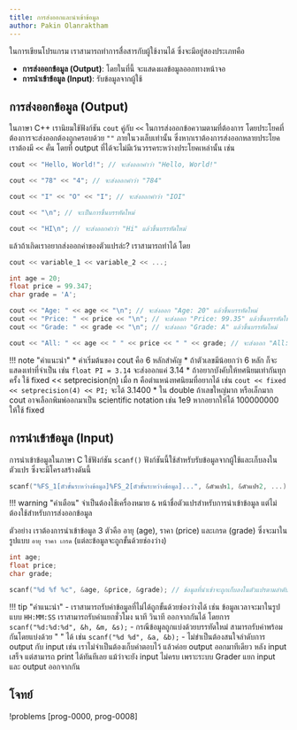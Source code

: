 ```yaml
---
title: การส่งออกและนำเข้าข้อมูล
author: Pakin Olanraktham
---
```


ในการเขียนโปรแกรม เราสามารถทำการสื่อสารกับผู้ใช้งานได้ ซึ่งจะมีอยู่สองประเภทคือ

- **การส่งออกข้อมูล (Output)**: โดยในที่นี้ จะแสดงผลข้อมูลออกทางหน้าจอ
- **การนำเข้าข้อมูล (Input)**: รับข้อมูลจากผู้ใช้

## การส่งออกข้อมูล (Output)

ในภาษา C++ เรานิยมใช้ฟังก์ชัน `cout` คู่กับ `<<` ในการส่งออกข้อความตามที่ต้องการ โดยประโยคที่ต้องการจะส่งออกต้องถูกครอบด้วย `""` ภายในวงเล็บเท่านั้น ซึ่งหากเราต้องการส่งออกหลายประโยค เราต้องมี `<<` คั่น โดยที่ output ที่ได้จะไม่มีเว้นวรรคระหว่างประโยคเหล่านั้น เช่น

```cpp
cout << "Hello, World!"; // จะส่งออกคำว่า "Hello, World!"

cout << "78" << "4"; // จะส่งออกคำว่า "784"

cout << "I" << "O" << "I"; // จะส่งออกคำว่า "IOI"

cout << "\n"; // จะเป็นการขึ้นบรรทัดใหม่

cout << "HI\n"; // จะส่งออกคำว่า "Hi" แล้วขึ้นบรรทัดใหม่
```

แล้วถ้าเกิดเราอยากส่งออกค่าของตัวแปรล่ะ? เราสามารถทำได้ โดย

```cpp
cout << variable_1 << variable_2 << ...;
```

```c
int age = 20;
float price = 99.347;
char grade = 'A';

cout << "Age: " << age << "\n"; // จะส่งออก "Age: 20" แล้วขึ้นบรรทัดใหม่
cout << "Price: " << price << "\n"; // จะส่งออก "Price: 99.35" แล้วขึ้นบรรทัดใหม่
cout << "Grade: " << grade << "\n"; // จะส่งออก "Grade: A" แล้วขึ้นบรรทัดใหม่

cout << "All: " << age << " " << price << " " << grade; // จะส่งออก "All: 20 99.347 A"
```

!!! note "คำแนะนำ"
    * ค่าเริ่มต้นของ cout คือ 6 หลักสำคัญ 
	* ถ้าตัวเลขมีน้อยกว่า 6 หลัก ก็จะแสดงเท่าที่จำเป็น เช่น `float PI = 3.14` จะส่งออกแค่ 3.14
	* ถ้าอยากบังคับให้ทศนิยมเท่ากันทุกครั้ง ใช้ fixed << setprecision(n) เมื่อ n คือตำแหน่งทศนิยมที่อยากได้ เช่น `cout << fixed << setprecision(4) << PI;` จะได้ 3.1400
    * ใน double ถ้าเลขใหญ่มาก หรือเล็กมาก cout อาจเลือกพิมพ์ออกมาเป็น scientific notation เช่น 1e9 หากอยากให้ได้ 100000000 ให้ใช้ fixed

## การนำเข้าข้อมูล (Input)

การนำเข้าข้อมูลในภาษา C ใช้ฟังก์ชัน `scanf()` ฟังก์ชันนี้ใช้สำหรับรับข้อมูลจากผู้ใช้และเก็บลงในตัวแปร ซึ่งจะมีโครงสร้างดันนี้

```c
scanf("%FS_1[ตัวขั้นระหว่างข้อมูล]%FS_2[ตัวขั้นระหว่างข้อมูล]...", &ตัวแปร1, &ตัวแปร2, ...);
```

!!! warning "คำเตือน"
    จำเป็นต้องใช้เครื่องหมาย `&` หน้าชื่อตัวแปรสำหรับการนำเข้าข้อมูล แต่ไม่ต้องใช้สำหรับการส่งออกข้อมูล

ตัวอย่าง
เราต้องการนำเข้าข้อมูล 3 ตัวคือ อายุ (age), ราคา (price) และเกรด (grade) ซึ่งจะมาในรูปแบบ `อายุ ราคา เกรด` (แต่ละข้อมูลจะถูกขั้นด้วยช่องว่าง)

```c
int age;
float price;
char grade;

scanf("%d %f %c", &age, &price, &grade); // ข้อมูลที่นำเข้าจะถูกเก็บลงในตัวแปรตามลำดับ
```

!!! tip "คำแนะนำ"
    - เราสามารถรับค่าข้อมูลที่ไม่ได้ถูกขั้นด้วยช่องว่างได้ เช่น ข้อมูลเวลาจะมาในรูปแบบ `HH:MM:SS` เราสามารถรับค่าแยกชั่วโมง นาที วินาที ออกจากกันได้ โดยการ `scanf("%d:%d:%d", &h, &m, &s);`
    - กรณีข้อมูลถูกแบ่งด้วยบรรทัดใหม่ สามารถรับค่าพร้อมกันโดยแบ่งด้วย " " ได้ เช่น `scanf("%d %d", &a, &b);`
    - ไม่ขำเป็นต้องสนใจลำดับการ output กับ input เช่น เราไม่จำเป็นต้องเก็บคำตอบไว้ แล้วค่อย output ออกมาทีเดียว หลัง input เสร็จ แต่สามารถ print ได้ทันทีเลย แม้ว่าจะยัง input ไม่ครบ เพราะระบบ Grader แยก input และ output ออกจากกัน

## โจทย์

!problems [prog-0000, prog-0008]
